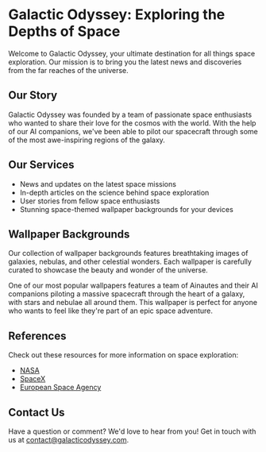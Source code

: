 <!--font:Open Sans-->

# Galactic Odyssey: Exploring the Depths of Space

Welcome to Galactic Odyssey, your ultimate destination for all things space exploration. Our mission is to bring you the latest news and discoveries from the far reaches of the universe.

## Our Story

Galactic Odyssey was founded by a team of passionate space enthusiasts who wanted to share their love for the cosmos with the world. With the help of our AI companions, we've been able to pilot our spacecraft through some of the most awe-inspiring regions of the galaxy.

## Our Services

- News and updates on the latest space missions
- In-depth articles on the science behind space exploration
- User stories from fellow space enthusiasts
- Stunning space-themed wallpaper backgrounds for your devices

## Wallpaper Backgrounds

Our collection of wallpaper backgrounds features breathtaking images of galaxies, nebulas, and other celestial wonders. Each wallpaper is carefully curated to showcase the beauty and wonder of the universe.

One of our most popular wallpapers features a team of Ainautes and their AI companions piloting a massive spacecraft through the heart of a galaxy, with stars and nebulae all around them. This wallpaper is perfect for anyone who wants to feel like they're part of an epic space adventure.

## References

Check out these resources for more information on space exploration:

- [NASA](#)
- [SpaceX](#)
- [European Space Agency](#)

## Contact Us

Have a question or comment? We'd love to hear from you! Get in touch with us at [contact@galacticodyssey.com](mailto:contact@galacticodyssey.com).

<!--

Write me content for website with wallpaper which alt text is:

"A team of Ainautes and their AI companions piloting a massive spacecraft through the heart of a galaxy, with stars and nebulae all around them."

The name/title of the page should not be 1:1 copy of the alt text but rather a real content of the website which is using this wallpaper.

- Use markdown format 
- Start with heading
- Heading should be short and concise
- The content should look like a real website 
- The website should not be about the wallpaper, wallpaper is just a related background
- Heading should be contain work "wallpaper" or "background"
- Include real sections like references, contact, user stories, etc. use things relevant to the page purpose.
- Feel free to use structure like headings, bullets, numbering, blockquotes, paragraphs, horizontal lines, etc.
- You can use formatting like bold or _italic_
- You can include UTF-8 emojis
- Links should be only #hash anchors (and you can refer to the document itself)
- Do not include images


---


# Galactic Odyssey: Exploring the Depths of Space

Welcome to Galactic Odyssey, your ultimate destination for all things space exploration. Our mission is to bring you the latest news and discoveries from the far reaches of the universe.

## Our Story

Galactic Odyssey was founded by a team of passionate space enthusiasts who wanted to share their love for the cosmos with the world. With the help of our AI companions, we've been able to pilot our spacecraft through some of the most awe-inspiring regions of the galaxy.

## Our Services

- News and updates on the latest space missions
- In-depth articles on the science behind space exploration
- User stories from fellow space enthusiasts
- Stunning space-themed wallpaper backgrounds for your devices

## Wallpaper Backgrounds

Our collection of wallpaper backgrounds features breathtaking images of galaxies, nebulas, and other celestial wonders. Each wallpaper is carefully curated to showcase the beauty and wonder of the universe.

One of our most popular wallpapers features a team of Ainautes and their AI companions piloting a massive spacecraft through the heart of a galaxy, with stars and nebulae all around them. This wallpaper is perfect for anyone who wants to feel like they're part of an epic space adventure.

## References

Check out these resources for more information on space exploration:

- [NASA](#)
- [SpaceX](#)
- [European Space Agency](#)

## Contact Us

Have a question or comment? We'd love to hear from you! Get in touch with us at [contact@galacticodyssey.com](mailto:contact@galacticodyssey.com).


---


Write me a Google font which is best fitting for the website.

Pick from the list:
- Cormorant Garamond
- Creepster
- Inter
- Exo 2
- Cabin
- Barlow Condensed
- Orbitron
- Roboto
- Open Sans
- Lato
- Poppins
- Cinzel Decorative
- Cinzel
- Playfair Display
- Great Vibes
- Montserrat
- Futura
- IBM Plex Sans
- Alegreya
- Dancing Script
- Lobster
- Raleway


Write just the font name nothing else.


---


Open Sans

-->

